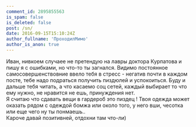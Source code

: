 ```yaml
---
comment_id: 2895855563
is_spam: false
is_deleted: false
post: /sn/
date: 2016-09-15T15:10:24Z
author_fullname: 'ПроходилМимо'
author_is_anon: true
---
```


<p>Иван, нивкоем случаее не претендую на лавры доктора Курпатова и пишу я с ошибками, но что-то ты загнался. Видимо постоянное самосовершенствовние ввело тебя в стресс - негатив почти в каждом посте, тебе надо подраться получить пиздюлей и успокоиться. Буду и дальше тебя читать, а что касаемо соц сетей,  каждый выбирает то что ему нужно, не нравится не ешь, принуждения нет.<br> Я считаю что сдавать вещи  в гардероб это пиздец ! Твоя одежда может оказать рядом с одеждой бомжа или около того, у него вши, чесотка или еще чего ну ты понмаешь..<br>Кароче давай позитивней, отдохни там что-ли)</p>
